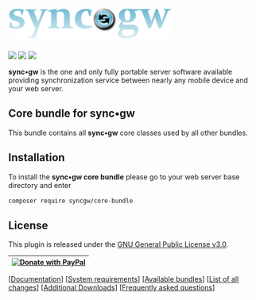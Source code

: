# ![picture logo](https://github.com/syncgw/gui-bundle/blob/master/assets/syncgw.png "sync•gw") #
 
![](https://img.shields.io/packagist/v/syncgw/core-bundle.svg)
![](https://img.shields.io/packagist/l/syncgw/core-bundle.svg)
![](https://img.shields.io/packagist/dt/syncgw/core-bundle.svg)
 
**sync•gw** is the one and only fully portable server software available providing synchronization service between nearly any mobile device and your web server.

## Core bundle for sync•gw ##
This bundle contains all **sync•gw** core classes used by all other bundles.

## Installation ##
To install the **sync•gw core bundle** please go to your web server base directory and enter

```bash
composer require syncgw/core-bundle
```

## License ##
This plugin is released under the [GNU General Public License v3.0](./LICENSE).

|  <a href="https://www.paypal.com/donate/?hosted_button_id=DS6VK49NAFHEQ" target="_blank" rel="noopener">   <img src="https://www.paypalobjects.com/en_US/DK/i/btn/btn_donateCC_LG.gif" alt="Donate with PayPal"/> </a> | 
| --- | 

[[Documentation](https://github.com/syncgw/doc-bundle/blob/master/README.md)]
[[System requirements](https://github.com/syncgw/doc-bundle/blob/master/PreReqs.md)] 
[[Available bundles](https://github.com/syncgw/doc-bundle/blob/master/Packages.md)] 
[[List of all changes](https://github.com/syncgw/doc-bundle/blob/master/Changes.md)] 
[[Additional Downloads](https://github.com/syncgw/doc-bundle/blob/master/Downloads.md)] 
[[Frequently asked questions](https://github.com/syncgw/doc-bundle/blob/master/FAQ.md)] 
